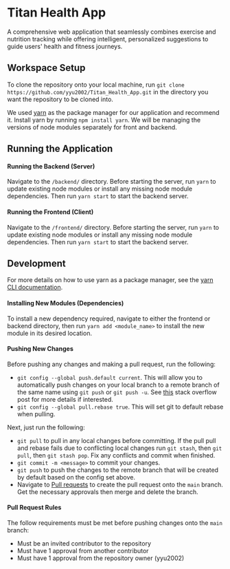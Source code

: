 # Titan Health App
A comprehensive web application that seamlessly combines exercise and nutrition tracking while offering intelligent, personalized suggestions to guide users' health and fitness journeys. 

## Workspace Setup
To clone the repository onto your local machine, run `git clone https://github.com/yyu2002/Titan_Health_App.git` in the directory you want the repository to be cloned into.

We used [yarn](https://yarnpkg.com/) as the package manager for our application and recommend it. Install yarn by running `npm install yarn`. We will be managing the versions of node modules separately for front and backend.

## Running the Application

#### Running the Backend (Server)
Navigate to the `/backend/` directory. Before starting the server, run `yarn` to update existing node modules or install any missing node module dependencies. Then run `yarn start` to start the backend server. 

#### Running the Frontend (Client)
Navigate to the `/frontend/` directory. Before starting the server, run `yarn` to update existing node modules or install any missing node module dependencies. Then run `yarn start` to start the backend server. 

## Development

For more details on how to use yarn as a package manager, see the [yarn CLI documentation](https://classic.yarnpkg.com/lang/en/docs/cli/).

#### Installing New Modules (Dependencies)
To install a new dependency required, navigate to either the frontend or backend directory, then run `yarn add <module_name>` to install the new module in its desired location.

#### Pushing New Changes
Before pushing any changes and making a pull request, run the following:
- `git config --global push.default current`. This will allow you to automatically push changes on your local branch to a remote branch of the same name using `git push` or `git push -u`. See [this](https://stackoverflow.com/questions/1519006/how-do-i-create-a-remote-git-branch/27185855#27185855) stack overflow post for more details if interested.
- `git config --global pull.rebase true`. This will set git to default rebase when pulling.

Next, just run the following:
- `git pull` to pull in any local changes before committing. If the pull pull and rebase fails due to conflicting local changes run `git stash`, then `git pull`, then `git stash pop`. Fix any conflicts and commit when finished.
- `git commit -m <message>` to commit your changes.
- `git push` to push the changes to the remote branch that will be created by default based on the config set above.
- Navigate to [Pull requests](https://github.com/yyu2002/Titan_Health_App/pulls) to create the pull request onto the `main` branch. Get the necessary approvals then merge and delete the branch. 

#### Pull Request Rules
The follow requirements must be met before pushing changes onto the `main` branch:
- Must be an invited contributor to the repository
- Must have 1 approval from another contributor
- Must have 1 approval from the repository owner (yyu2002)


